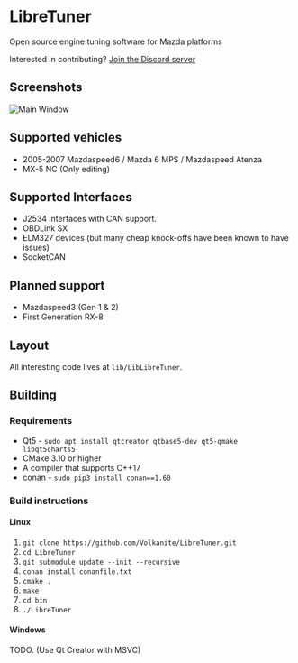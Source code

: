 LibreTuner
=========
Open source engine tuning software for Mazda platforms

Interested in contributing? [Join the Discord server](https://discord.gg/QQvX2rB)


Screenshots
-----------
![Main Window](https://user-images.githubusercontent.com/3116133/62159853-ab6d5b80-b2e0-11e9-931d-1b15481e83fb.png)

Supported vehicles
------------------
* 2005-2007 Mazdaspeed6 / Mazda 6 MPS / Mazdaspeed Atenza
* MX-5 NC (Only editing)


Supported Interfaces
--------------------
* J2534 interfaces with CAN support.
* OBDLink SX
* ELM327 devices (but many cheap knock-offs have been known to have issues)
* SocketCAN

Planned support
---------------
* Mazdaspeed3 (Gen 1 & 2)
* First Generation RX-8


Layout
------
All interesting code lives at `lib/LibLibreTuner`.

Building
--------
### Requirements
* Qt5 - `sudo apt install qtcreator qtbase5-dev qt5-qmake libqt5charts5`
* CMake 3.10 or higher
* A compiler that supports C++17
* conan - `sudo pip3 install conan==1.60`

### Build instructions

#### Linux
1. `git clone https://github.com/Volkanite/LibreTuner.git`
2. `cd LibreTuner`
3. `git submodule update --init --recursive`
4. `conan install conanfile.txt`
5. `cmake .`
6. `make`
7. `cd bin`
8. `./LibreTuner`

#### Windows
TODO. (Use Qt Creator with MSVC)
